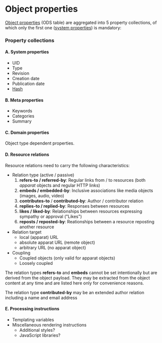 Object properties
=================

[Object properties](object-properties.ods) (ODS table) are aggregated into 5 property collections, of which only the first one ([system properties](#system-properties)) is mandatory:

### Property collections

#### A. System properties

* UID
* Type
* Revision
* Creation date
* Publication date
* [Hash](object-hash.md)

#### B. Meta properties

* Keywords
* Categories
* Summary

#### C. Domain properties

Object type dependent properties.

#### D. Resource relations

Resource relations need to carry the following characteristics:

* Relation type (active / passive)
    1. **refers-to / referred-by**: Regular links from / to resources (both *apparat* objects and regular HTTP links)
    2. **embeds / embedded-by**: Inclusive associations like media objects (images, audio, video)
    3. **contributes-to** / **contributed-by**: Author / contributor relation
    4. **replies-to / replied-by**: Responses between resources
    5. **likes / liked-by**: Relationships between resources expressing sympathy or approval ("Likes")
    6. **reposts / reposted-by**: Reationships between a resource reposting another resource
* Relation target
	* local (apparat) URL
	* absolute apparat URL (remote object)
	* arbitrary URL (no apparat object)
* Coupling
	* Coupled objects (only valid for apparat objects)
	* Loosely coupled

The relation types **refers-to** and **embeds** cannot be set intentionally but are derived from the object payload. They may be extracted from the object content at any time and are listed here only for convenience reasons.

The relation type **contributed-by** may be an extended author relation including a name and email address

#### E. Processing instructions

* Templating variables
* Miscellaneous rendering instructions
	* Additional styles?
	* JavaScript libraries?
